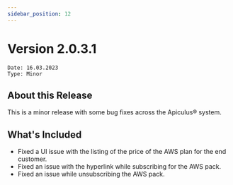 ```yaml
---
sidebar_position: 12
---
```

# Version 2.0.3.1
```
Date: 16.03.2023
Type: Minor
```

## About this Release

This is a minor release with some bug fixes across the Apiculus® system.

## What's Included

- Fixed a UI issue with the listing of the price of the AWS plan for the end customer.
- Fixed an issue with the hyperlink while subscribing for the AWS pack.
- Fixed an issue while unsubscribing the AWS pack.




